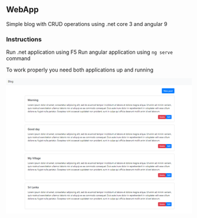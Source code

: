 ## WebApp

Simple blog with CRUD operations using .net core 3 and angular 9

### Instructions

Run .net application using F5
Run angular application using ```ng serve``` command 

To work properly you need both applications up and running

![Angular App](Screen.png)